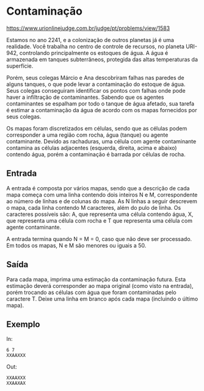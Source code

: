 # Contaminação

https://www.urionlinejudge.com.br/judge/pt/problems/view/1583

Estamos no ano 2241, e a colonização de outros planetas já é uma realidade. Você trabalha no centro de controle de recursos, no planeta URI-942, controlando principalmente os estoques de água. A água é armazenada em tanques subterrâneos, protegida das altas temperaturas da superfície.

Porém, seus colegas Márcio e Ana descobriram falhas nas paredes de alguns tanques, o que pode levar a contaminação do estoque de água. Seus colegas conseguiram identificar os pontos com falhas onde pode haver a infiltração de contaminantes. Sabendo que os agentes contaminantes se espalham por todo o tanque de água afetado, sua tarefa é estimar a contaminação da água de acordo com os mapas fornecidos por seus colegas.

Os mapas foram discretizados em células, sendo que as células podem corresponder a uma região com rocha, água (tanque) ou agente contaminante. Devido as rachaduras, uma célula com agente contaminante contamina as células adjacentes (esquerda, direita, acima e abaixo) contendo água, porém a contaminação é barrada por células de rocha.

## Entrada
A entrada é composta por vários mapas, sendo que a descrição de cada mapa começa com uma linha contendo dois inteiros N e M, correspondente ao número de linhas e de colunas do mapa. As N linhas a seguir descrevem o mapa, cada linha contendo M caracteres, além do pulo de linha. Os caracteres possíveis são: A, que representa uma célula contendo água, X, que representa uma célula com rocha e T que representa uma célula com agente contaminante.

A entrada termina quando N = M = 0, caso que não deve ser processado. Em todos os mapas, N e M são menores ou iguais a 50.

## Saída
Para cada mapa, imprima uma estimação da contaminação futura. Esta estimação deverá corresponder ao mapa original (como visto na entrada), porém trocando as células com água que foram contaminadas pelo caractere T. Deixe uma linha em branco após cada mapa (incluindo o último mapa).

## Exemplo

In:
```
6 7
XXAAXXX
```

Out:

```
XXAAXXX
XXAAXAX
```
